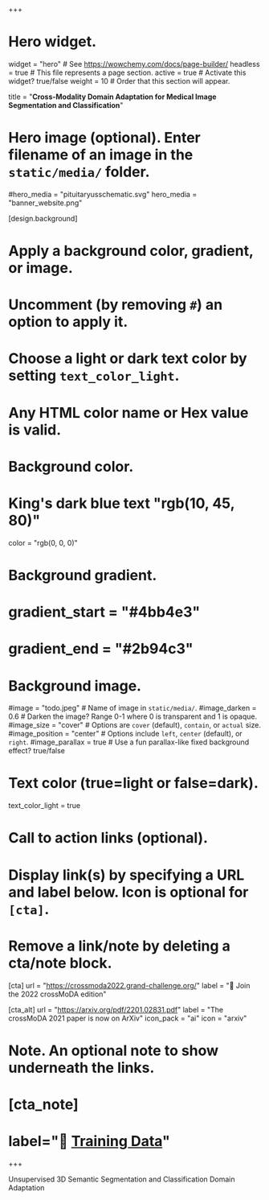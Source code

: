 +++
# Hero widget.
widget = "hero"  # See https://wowchemy.com/docs/page-builder/
headless = true  # This file represents a page section.
active = true  # Activate this widget? true/false
weight = 10  # Order that this section will appear.

title = "**Cross-Modality Domain Adaptation for Medical Image Segmentation and Classification**"

# Hero image (optional). Enter filename of an image in the `static/media/` folder.
#hero_media = "pituitaryusschematic.svg"
hero_media = "banner_website.png"

[design.background]
  # Apply a background color, gradient, or image.
  #   Uncomment (by removing `#`) an option to apply it.
  #   Choose a light or dark text color by setting `text_color_light`.
  #   Any HTML color name or Hex value is valid.

  # Background color.
  # King's dark blue text "rgb(10, 45, 80)"
  color = "rgb(0, 0, 0)"
  
  # Background gradient.
  # gradient_start = "#4bb4e3"
  # gradient_end = "#2b94c3"
  
  # Background image.
  #image = "todo.jpeg"  # Name of image in `static/media/`.
  #image_darken = 0.6  # Darken the image? Range 0-1 where 0 is transparent and 1 is opaque.
  #image_size = "cover"  #  Options are `cover` (default), `contain`, or `actual` size.
  #image_position = "center"  # Options include `left`, `center` (default), or `right`.
  #image_parallax = true  # Use a fun parallax-like fixed background effect? true/false
  
  # Text color (true=light or false=dark).
  text_color_light = true

# Call to action links (optional).
#   Display link(s) by specifying a URL and label below. Icon is optional for `[cta]`.
#   Remove a link/note by deleting a cta/note block.
[cta]
  url = "https://crossmoda2022.grand-challenge.org/"
  label = "👋 Join the 2022 crossMoDA edition"


[cta_alt]
  url = "https://arxiv.org/pdf/2201.02831.pdf"
  label = "The crossMoDA 2021 paper is now on ArXiv"
  icon_pack = "ai"
  icon = "arxiv"

# Note. An optional note to show underneath the links.
# [cta_note]
#  label="👋 [Training Data](https://wowchemy.com/docs/update/)"
+++

Unsupervised 3D Semantic Segmentation and Classification Domain Adaptation
